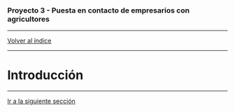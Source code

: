 ### Proyecto 3 - Puesta en contacto de empresarios con agricultores

---

[Volver al índice](../../README.md)


---

# Introducción

---

[Ir a la siguiente sección](./02-problem.md)